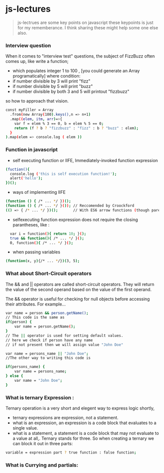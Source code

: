 # js-lectures
> js-lectrues are some key points on javascript
> these keypoints is just for my rememberance.
> I think sharing these might help some one else also. 



### Interview question 
When it comes to "interview test" questions, the subject of FizzBuzz often comes up, like write a function;
- which populates integer 1 to 100 , [you could generate an Array programatically]
where condition:
- if number divisible by 3 will print "fizz" 
- if number divisible by 5 will print "buzz"
- if number divisible by both 3 and 5 will printout "fizzbuzz"

so how to approach that vision.

```sh
const myFiller = Array
  .from(new Array(100).keys(),n => n+1)
  .map((elem, itm, arr)=>{
    var f = elem % 3 == 0, b = elem % 5 == 0;
    return (f ? b ? "fizzbuzz" : "fizz" : b ? "buzz" : elem);
  }
).map(elem => console.log ( elem ))

```
### Function in javascript
- self executing function or IIFE, Immediately-invoked function expression


```sh
(fuction(){
  console.log ('this is self execution function!');
  alert('hello');
})();

```
- ways of implementing IIFE
```sh
(function () { /* ... */ })(); 
(function () { /* ... */ }()); // Reccomended by Croockford
(() => { /* ... */ })();       // With ES6 arrow functions (though parentheses only allowed on outside)

```
- selfexecuting function expression does not require the closing parantheses, like :  
```sh
  var i = function(){ return 10; }();
  true && function(){ /* ... */ }();
  0, function(){ /* ... */ }();

```
- when passing variables 
```sh
(function(x, y){/* ... */})(3, 5);
```
### What about Short-Circuit operators

The && and || operators are called short-circuit operators. 
They will return the value of the second operand based on the value of the first operand.

The && operator is useful for checking for null objects before accessing their attributes. For example...
```sh
var name = person && person.getName();
// This code is the same as
if(person) {
	var name = person.getName();
}
// The || operator is used for setting default values.
// here we check if person have any name
// if not present then we will assign value "John Doe"

var name = persons_name || "John Doe";
//The other way to writing this code is

if(persons_name) {
	var name = persons_name;
} else {
	var name = "John Doe";
}
```

### What is ternary Expression :
Ternary operation is a very short and elegent way to express logic shortly, 
- ternary expressions are expression, not a statement.
- what is an expression, an expression is a code block that evaluates to a single value.
- what is a statement, a statement is a code block that may not evaluate to a value at all,. 
Ternary stands for three. So when creating a ternary we can block it out in three parts:
```sh
variable = expression part ? true function : false function;

```
### What is Currying and partials:
